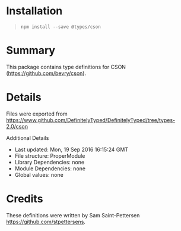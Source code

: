 # Installation
> `npm install --save @types/cson`

# Summary
This package contains type definitions for CSON (https://github.com/bevry/cson).

# Details
Files were exported from https://www.github.com/DefinitelyTyped/DefinitelyTyped/tree/types-2.0/cson

Additional Details
 * Last updated: Mon, 19 Sep 2016 16:15:24 GMT
 * File structure: ProperModule
 * Library Dependencies: none
 * Module Dependencies: none
 * Global values: none

# Credits
These definitions were written by Sam Saint-Pettersen <https://github.com/stpettersens>.
